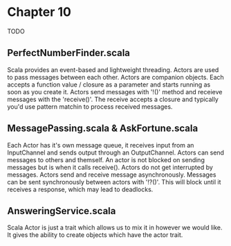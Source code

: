 # Chapter 10
TODO

## PerfectNumberFinder.scala
Scala provides an event-based and lightweight threading. Actors are used to pass messages between each other. Actors are companion objects. Each accepts a function value / closure as a parameter and starts running as soon as you create it. Actors send messages with '!()' method and receieve messages with the 'receive()'. The receive accepts a closure and typically you'd use pattern matchin to process received messages.

## MessagePassing.scala & AskFortune.scala
Each Actor has it's own message queue, it receives input from an InputChannel and sends output through an OutputChannel. Actors can send messages to others and themself. An actor is not blocked on sending messages but is when it calls receive(). Actors do not get interrupted by messages.
Actors send and receive message asynchronously. Messages can be sent synchronously between actors with '!?()'. This will block until it receives a response, which may lead to deadlocks.

## AnsweringService.scala
Scala Actor is just a trait which allows us to mix it in however we would like. It gives the ability to create objects which have the actor trait.
